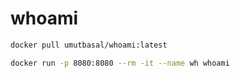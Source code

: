 # whoami

```sh
docker pull umutbasal/whoami:latest

docker run -p 8080:8080 --rm -it --name wh whoami
```
